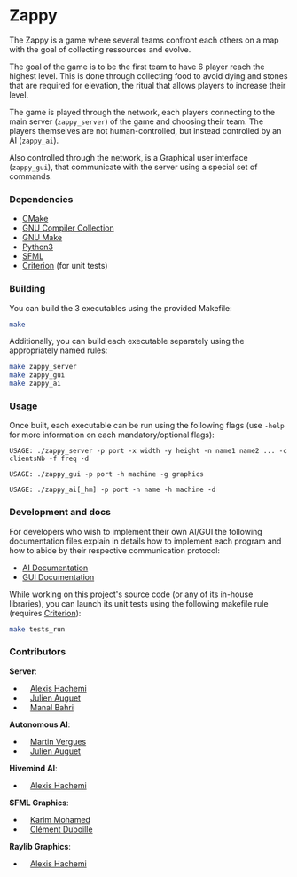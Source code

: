 # Zappy

The Zappy is a game where several teams confront each others on a map with the goal of collecting ressources and evolve.

The goal of the game is to be the first team to have 6 player reach the highest level.
This is done through collecting food to avoid dying and stones that are required for elevation, the ritual that allows players to increase their level.

The game is played through the network, each players connecting to the main server (`zappy_server`) of the game and choosing their team.
The players themselves are not human-controlled, but instead controlled by an AI (`zappy_ai`).

Also controlled through the network, is a Graphical user interface (`zappy_gui`), that communicate with the server using a special set of commands.

### Dependencies

- [CMake](https://cmake.org/)
- [GNU Compiler Collection](https://gcc.gnu.org/)
- [GNU Make](https://www.gnu.org/software/make/)
- [Python3](https://www.python.org/)
- [SFML](https://www.sfml-dev.org/)
- [Criterion](https://github.com/Snaipe/Criterion) (for unit tests)

### Building

You can build the 3 executables using the provided Makefile:

```sh
make
```

Additionally, you can build each executable separately using the appropriately named rules:

```sh
make zappy_server
make zappy_gui
make zappy_ai
```

### Usage

Once built, each executable can be run using the following flags (use `-help` for more information on each mandatory/optional flags):

```
USAGE: ./zappy_server -p port -x width -y height -n name1 name2 ... -c clientsNb -f freq -d
```
```
USAGE: ./zappy_gui -p port -h machine -g graphics
```
```
USAGE: ./zappy_ai[_hm] -p port -n name -h machine -d
```

### Development and docs

For developers who wish to implement their own AI/GUI the following documentation files explain in details how to implement each program and how to abide by their respective communication protocol:

- [AI Documentation](docs/AI-Guide.md)
- [GUI Documentation](docs/GUI-Guide.md)

While working on this project's source code (or any of its in-house libraries), you can launch its unit tests using the following makefile rule (requires [Criterion](https://github.com/Snaipe/Criterion)):

```sh
make tests_run
```

### Contributors

**Server**:
- [<img src="https://avatars.githubusercontent.com/u/84138824?v=4" width="10"/>](https://github.com/alexishachemi) [Alexis Hachemi](https://github.com/alexishachemi)
- [<img src="https://avatars.githubusercontent.com/u/114910458?v=4" width="10"/>](https://github.com/jauguet) [Julien Auguet](https://github.com/jauguet)
- [<img src="https://avatars.githubusercontent.com/u/114911283?v=4" width="10"/>](https://github.com/manal67) [Manal Bahri](https://github.com/manal67)

**Autonomous AI**:
- [<img src="https://avatars.githubusercontent.com/u/103694544?v=4" width="10"/>](https://github.com/martin-vergues) [Martin Vergues](https://github.com/martin-vergues)
- [<img src="https://avatars.githubusercontent.com/u/114910458?v=4" width="10"/>](https://github.com/jauguet) [Julien Auguet](https://github.com/jauguet)

**Hivemind AI**:
- [<img src="https://avatars.githubusercontent.com/u/84138824?v=4" width="10"/>](https://github.com/alexishachemi) [Alexis Hachemi](https://github.com/alexishachemi)

**SFML Graphics**:
- [<img src="https://avatars.githubusercontent.com/u/67485955?v=4" width="10"/>](https://github.com/Kuawhrime) [Karim Mohamed](https://github.com/Kuawhrime)
- [<img src="https://avatars.githubusercontent.com/u/114906179?v=4" width="10"/>](https://github.com/DarkWhige) [Clément Duboille](https://github.com/DarkWhige)

**Raylib Graphics**:
- [<img src="https://avatars.githubusercontent.com/u/84138824?v=4" width="10"/>](https://github.com/alexishachemi) [Alexis Hachemi](https://github.com/alexishachemi)